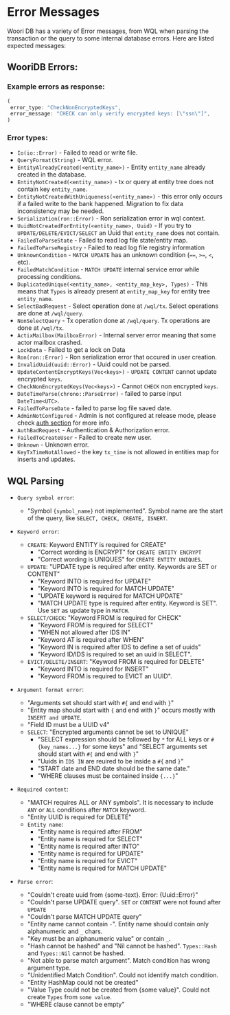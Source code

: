 # Error Messages

Woori DB has a variety of Error messages, from WQL when parsing the transaction or the query to some internal database errors. Here are listed expected messages:

## WooriDB Errors:

### Example errors as response:
```rust
(
 error_type: "CheckNonEncryptedKeys",
 error_message: "CHECK can only verify encrypted keys: [\"ssn\"]",
)
```

### Error types:
- `Io(io::Error)` - Failed to read or write file.
- `QueryFormat(String)` - WQL error.
- `EntityAlreadyCreated(<entity_name>)` - Entity `entity_name` already created in the database.
- `EntityNotCreated(<entity_name>)` - tx or query at entity tree does not contain key `entity_name`.
- `EntityNotCreatedWithUniqueness(<entity_name>)` - this error only occurs if a failed write to the bank happened. Migration to fix data inconsistency may be needed.
- `Serialization(ron::Error)` - Ron serialization error in wql context.
- `UuidNotCreatedForEntity(<entity_name>, Uuid)` - If you try to `UPDATE/DELETE/EVICT/SELECT` an Uuid that `entity_name` does not contain.
- `FailedToParseState` - Failed to read log file state/entity map.
- `FailedToParseRegistry` - Failed to read log file registry information
- `UnknownCondition` - `MATCH UPDATE` has an unknown condition (`==`, `>=`, `<`, etc).
- `FailedMatchCondition` - `MATCH UPDATE` internal service error while processing conditions.
- `DuplicatedUnique(<entity_name>, <entity_map_key>, Types)` - This means that `Types` is already present at `entity_map_key` for entity tree `entity_name`.
- `SelectBadRequest` - Select operation done at `/wql/tx`. Select operations are done at `/wql/query`.
- `NonSelectQuery` - Tx operation done at `/wql/query`. Tx operations are done at `/wql/tx`.
- `ActixMailbox(MailboxError)` - Internal server error meaning that some actor mailbox crashed.
- `LockData` - Failed to get a lock on Data
- `Ron(ron::Error)` - Ron serialization error that occured in user creation.
- `InvalidUuid(uuid::Error)` - Uuid could not be parsed.
- `UpdateContentEncryptKeys(Vec<keys>)` - `UPDATE CONTENT` cannot update encrypted `keys`.
- `CheckNonEncryptedKeys(Vec<keys>)` - Cannot `CHECK` non encrypted `keys`.
- `DateTimeParse(chrono::ParseError)` - failed to parse input `DateTime<UTC>`.
- `FailedToParseDate` - failed to parse log file saved date.
- `AdminNotConfigured` - Admin is not configured at release mode, please check [auth section](./sec-5-auth.md) for more info.
- `AuthBadRequest` - Authentication & Authorization error.
- `FailedToCreateUser` - Failed to create new user.
- `Unknown` - Unknown error.
- `KeyTxTimeNotAllowed` - the key `tx_time` is not allowed in entities map for inserts and updates.

## WQL Parsing
- `Query symbol error`: 
    - "Symbol `{symbol_name}` not implemented". Symbol name are the start of the query, like `SELECT, CHECK, CREATE, ISNERT`.

- `Keyword error`:
    - `CREATE`: Keyword ENTITY is required for CREATE"
        - "Correct wording is ENCRYPT" for `CREATE ENTITY ENCRYPT`
        - "Correct wording is UNIQUES" for `CREATE ENTITY UNIQUES`.
    - `UPDATE`: "UPDATE type is required after entity. Keywords are SET or CONTENT"
        - "Keyword INTO is required for UPDATE"
        - "Keyword INTO is required for MATCH UPDATE"
        - "UPDATE keyword is required for MATCH UPDATE"
        - "MATCH UPDATE type is required after entity. Keyword is SET". Use `SET` as update type in `MATCH`.
    - `SELECT/CHECK`: "Keyword FROM is required for CHECK"
        - "Keyword FROM is required for SELECT"
        - "WHEN not allowed after IDS IN"
        - "Keyword AT is required after WHEN"
        - "Keyword IN is required after IDS to define a set of uuids"
        - "Keyword ID/IDS is required to set an uuid in SELECT".
    - `EVICT/DELETE/INSERT`: "Keyword FROM is required for DELETE"
        - "Keyword INTO is required for INSERT"
        - "Keyword FROM is required to EVICT an UUID".

- `Argument format error`:
    - "Arguments set should start with `#{` and end with `}`"
    - "Entity map should start with `{` and end with `}`" occurs mostly with `INSERT and UPDATE`.
    - "Field ID must be a UUID v4"
    - `SELECT`: "Encrypted arguments cannot be set to UNIQUE"
        -   "SELECT expression should be followed by `*` for ALL keys or `#{key_names...}` for some keys" and "SELECT arguments set should start with `#{` and end with `}`"
        -   "Uuids in `IDS IN` are reuired to be inside a `#{` and `}`"
        -   "START date and END date should be the same date."
        -   "WHERE clauses must be contained inside `{...}`"

- `Required content`:
    - "MATCH requires ALL or ANY symbols". It is necessary to include `ANY` or `ALL` conditions after `MATCH` keyword.
    - "Entity UUID is required for DELETE"
    - `Entity name`: 
        - "Entity name is required after FROM"
        - "Entity name is required for SELECT"
        - "Entity name is required after INTO"
        - "Entity name is required for UPDATE"
        - "Entity name is required for EVICT"
        - "Entity name is required for MATCH UPDATE"

- `Parse error`:
    - "Couldn't create uuid from {some-text}. Error: {Uuid::Error}"
    - "Couldn't parse UPDATE query". `SET` or `CONTENT` were not found after `UPDATE`
    - "Couldn't parse MATCH UPDATE query"
    - "Entity name cannot contain `-`". Entity name should contain only alphanumeric and `_` chars.
    - "Key must be an alphanumeric value" or contain `_`.
    - "Hash cannot be hashed" and "Nil cannot be hashed". `Types::Hash` and `Types::Nil` cannot be hashed.
    - "Not able to parse match argument". Match condition has wrong argument type.
    - "Unidentified Match Condition". Could not identify match condition.
    - "Entity HashMap could not be created"
    - "Value Type could not be created from {some value}". Could not create `Types` from `some value`.
    - "WHERE clause cannot be empty"
